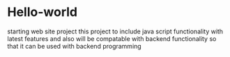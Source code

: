 # Hello-world
starting web site project
this project to include java script functionality with latest features
and also will be compatable with backend functionality so that it
can be used with backend programming

